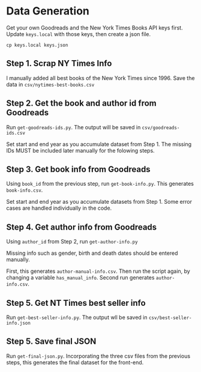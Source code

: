 # Data Generation

Get your own Goodreads and the New York Times Books API keys first. Update ```keys.local``` with those keys, then create a json file. 

```
cp keys.local keys.json
```

## Step 1. Scrap NY Times Info

I manually added all best books of the New York Times since 1996.
Save the data in ```csv/nytimes-best-books.csv```

## Step 2. Get the book and author id from Goodreads

Run ```get-goodreads-ids.py```. The output will be saved in ```csv/goodreads-ids.csv```

Set start and end year as you accumulate dataset from Step 1.
The missing IDs MUST be included later manually for the folowing steps.

## Step 3. Get book info from Goodreads

Using ```book_id``` from the previous step, run ```get-book-info.py```. This generates ```book-info.csv```. 

Set start and end year as you accumulate datasets from Step 1. Some error cases are handled individually in the code.

## Step 4. Get author info from Goodreads

Using ```author_id``` from Step 2, run ```get-author-info.py```

Missing info such as gender, birth and death dates should be entered manually. 

First, this generates ```author-manual-info.csv```. Then run the script again, by changing a variable ```has_manual_info```. Second run generates ```author-info.csv```.

## Step 5. Get NT Times best seller info

Run ```get-best-seller-info.py```. The output wll be saved in ```csv/best-seller-info.json```

## Step 5. Save final JSON

Run ```get-final-json.py```. Incorporating the three csv files from the previous steps, this generates the final dataset for the front-end.